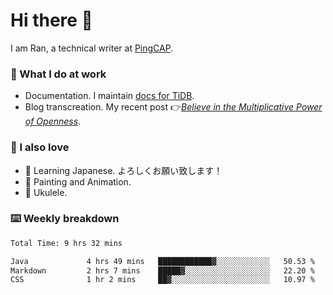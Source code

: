 # Hi there 👋

I am Ran, a technical writer at [PingCAP](https://pingcap.com/).

### 📝 What I do at work

- Documentation. I maintain [docs for TiDB](https://github.com/pingcap/docs).
- Blog transcreation. My recent post 👉[*Believe in the Multiplicative Power of Openness*](https://pingcap.com/blog/believe-in-the-multiplicative-power-of-openness-open-source-community).

### 🤠 I also love

- 💬 Learning Japanese. よろしくお願い致します！
- 🎨 Painting and Animation.
- 🎵 Ukulele.

### ⌨️ Weekly breakdown

<!--START_SECTION:waka-->

```txt
Total Time: 9 hrs 32 mins

Java             4 hrs 49 mins   ████████████▓░░░░░░░░░░░░   50.53 %
Markdown         2 hrs 7 mins    █████▓░░░░░░░░░░░░░░░░░░░   22.20 %
CSS              1 hr 2 mins     ██▓░░░░░░░░░░░░░░░░░░░░░░   10.97 %
```

<!--END_SECTION:waka-->
